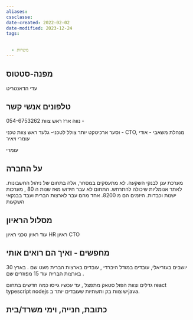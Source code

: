```yaml
---
aliases: 
cssclasse: 
date-created: 2022-02-02
date-modified: 2023-12-24
tags:
  
  
  - משרות
---
```


מפנה-סטטוס
---------
עדי הדאנטריט

טלפונים אנשי קשר
------------
054-6753262 נווה
ארז ראש צוות -

וסער ארכיטקט יותר צולל לטכני-
גלעד ראש צוות טכני -
CTO, מנהלת משאבי -
אודי
עומרי
ויאיר

עומרי

על החברה
--------------
מערכת ענן לבנקי השקעה. לא מתעסקים במסחר, אלה בתחום של ניהול החשבונות.
לאתר אנומליות שיכולה להתרחש.
התחום לא עבר חידוש מאז שנות ה 80 , מערכות ישנות וכבדות.
היזמים הם מ 8200. אחד מהם עבר לארצות הברית ועבד בבנקאי השקעות

מסלול הראיון
-----------------
עוד ראיון טכני
ראיון HR
ראיון CTO

מחפשים  - ואיך הם רואים אותי
-----------
יושבים בעזריאלי, עובדים במודל היברדי , עובדים בארצות הברית מעט שם . בארץ 30 בארצות הברית עוד 15 מפוזרים שם .

גדלים וצוות הפול סטאק מתפצל , עד עכשיו גייסו כמה חדשים בתחום
react typescript nodejs
יש צוות בק ותשתיות שעובדים יותר בjava.

כתובת, חנייה, וימי משרד/בית
---------------------------------
